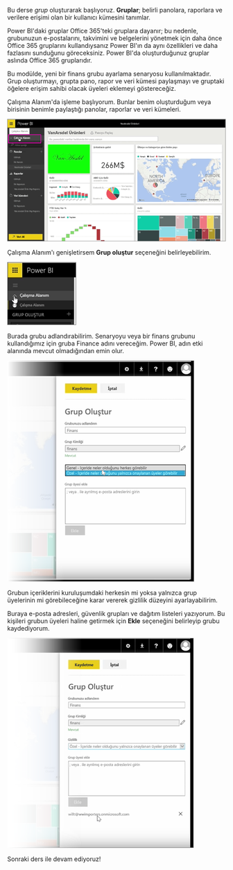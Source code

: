 Bu derse *grup* oluşturarak başlıyoruz. **Gruplar**; belirli panolara, raporlara ve verilere erişimi olan bir kullanıcı kümesini tanımlar.

Power BI'daki gruplar Office 365'teki gruplara dayanır; bu nedenle, grubunuzun e-postalarını, takvimini ve belgelerini yönetmek için daha önce Office 365 gruplarını kullandıysanız Power BI'ın da aynı özellikleri ve daha fazlasını sunduğunu göreceksiniz. Power BI'da oluşturduğunuz gruplar aslında Office 365 gruplarıdır.

Bu modülde, yeni bir finans grubu ayarlama senaryosu kullanılmaktadır. Grup oluşturmayı, grupta pano, rapor ve veri kümesi paylaşmayı ve gruptaki öğelere erişim sahibi olacak üyeleri eklemeyi göstereceğiz.

Çalışma Alanım'da işleme başlıyorum. Bunlar benim oluşturduğum veya birisinin benimle paylaştığı panolar, raporlar ve veri kümeleri.

![Power BI'da paylaşım ve işbirliği](./media/6-1-create-groups/pbi_learn06_01myworkspace.png)

Çalışma Alanım'ı genişletirsem **Grup oluştur** seçeneğini belirleyebilirim.

![Power BI'da paylaşım ve işbirliği](./media/6-1-create-groups/pbi_learn06_01expandmywkspace.png)

Burada grubu adlandırabilirim. Senaryoyu veya bir finans grubunu kullandığımız için gruba Finance adını vereceğim. Power BI, adın etki alanında mevcut olmadığından emin olur.

![Power BI'da paylaşım ve işbirliği](./media/6-1-create-groups/pbi_learn06_01creategroupdialog.png)

Grubun içeriklerini kuruluşumdaki herkesin mi yoksa yalnızca grup üyelerinin mi görebileceğine karar vererek gizlilik düzeyini ayarlayabilirim.

Buraya e-posta adresleri, güvenlik grupları ve dağıtım listeleri yazıyorum. Bu kişileri grubun üyeleri haline getirmek için **Ekle** seçeneğini belirleyip grubu kaydediyorum.

![Power BI'da paylaşım ve işbirliği](./media/6-1-create-groups/pbi_learn06_01savegroup.png)

Sonraki ders ile devam ediyoruz!

